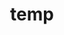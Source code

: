 ---
layout: page
title: temp
name: Elena Bernabeu
role: Postdoctoral Researcher
img: assets/img/alumni/elena
years: "2021-2023"
after: "Bioinformatician with the Bioconsulting unit at Genomics England"
importance: 1
#website: "https://www.facebook.com"
scholar: "https://scholar.google.com/citations?user=xXYBCxIAAAAJ&hl=en"
github: "https://github.com/elenabernabeu"
twitter: "https://twitter.com/elenabernabio"
#blog: "https://www.blog.com"
#linkedin: "https://www.linkedin.com"
---